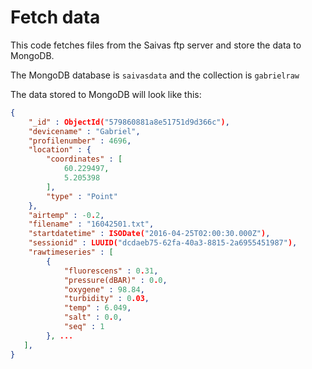 # Fetch data 

This code fetches files from the Saivas ftp server and store the data to MongoDB.

The MongoDB database is `saivasdata` and the collection is `gabrielraw` 

The data stored to MongoDB will look like this:
```JSON
{
    "_id" : ObjectId("579860881a8e51751d9d366c"),
    "devicename" : "Gabriel",
    "profilenumber" : 4696,
    "location" : {
        "coordinates" : [ 
            60.229497, 
            5.205398
        ],
        "type" : "Point"
    },
    "airtemp" : -0.2,
    "filename" : "16042501.txt",
    "startdatetime" : ISODate("2016-04-25T02:00:30.000Z"),
    "sessionid" : LUUID("dcdaeb75-62fa-40a3-8815-2a6955451987"),
    "rawtimeseries" : [ 
        {
            "fluorescens" : 0.31,
            "pressure(dBAR)" : 0.0,
            "oxygene" : 98.84,
            "turbidity" : 0.03,
            "temp" : 6.049,
            "salt" : 0.0,
            "seq" : 1
        }, ...
   ],
}
```

